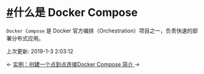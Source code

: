 # [#](https://funtl.com/zh/docs-docker/什么是-Docker-Compose.html#什么是-docker-compose)什么是 Docker Compose

`Docker Compose` 是 Docker 官方编排（Orchestration）项目之一，负责快速的部署分布式应用。

上次更新: 2019-1-3 2:03:12

← [实例：创建一个点到点连接](https://funtl.com/zh/docs-docker/实例：创建一个点到点连接.html)[Docker Compose 简介 ](https://funtl.com/zh/docs-docker/Docker-Compose-简介.html)→
